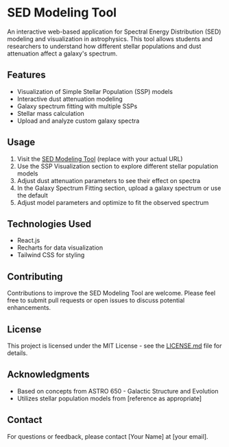 # SED Modeling Tool

An interactive web-based application for Spectral Energy Distribution (SED) modeling and visualization in astrophysics. This tool allows students and researchers to understand how different stellar populations and dust attenuation affect a galaxy's spectrum.

## Features

- Visualization of Simple Stellar Population (SSP) models
- Interactive dust attenuation modeling
- Galaxy spectrum fitting with multiple SSPs
- Stellar mass calculation
- Upload and analyze custom galaxy spectra

## Usage

1. Visit the [SED Modeling Tool](https://rohanrahat.github.io/sed-modeling-tool) (replace with your actual URL)
2. Use the SSP Visualization section to explore different stellar population models
3. Adjust dust attenuation parameters to see their effect on spectra
4. In the Galaxy Spectrum Fitting section, upload a galaxy spectrum or use the default
5. Adjust model parameters and optimize to fit the observed spectrum

## Technologies Used

- React.js
- Recharts for data visualization
- Tailwind CSS for styling

## Contributing

Contributions to improve the SED Modeling Tool are welcome. Please feel free to submit pull requests or open issues to discuss potential enhancements.

## License

This project is licensed under the MIT License - see the [LICENSE.md](LICENSE.md) file for details.

## Acknowledgments

- Based on concepts from ASTRO 650 - Galactic Structure and Evolution
- Utilizes stellar population models from [reference as appropriate]

## Contact

For questions or feedback, please contact [Your Name] at [your email].